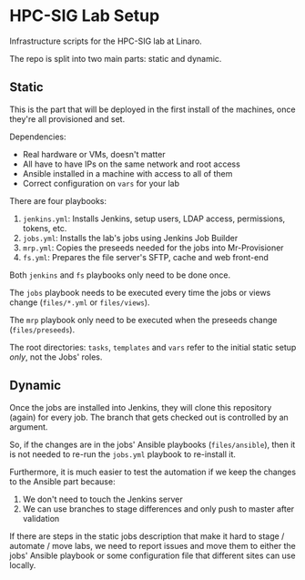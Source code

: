 # HPC-SIG Lab Setup

Infrastructure scripts for the HPC-SIG lab at Linaro.

The repo is split into two main parts: static and dynamic.

## Static

This is the part that will be deployed in the first install of the machines, once they're all provisioned and set.

Dependencies:
 * Real hardware or VMs, doesn't matter
 * All have to have IPs on the same network and root access
 * Ansible installed in a machine with access to all of them
 * Correct configuration on `vars` for your lab

There are four playbooks:
 1. `jenkins.yml`: Installs Jenkins, setup users, LDAP access, permissions, tokens, etc.
 2. `jobs.yml`: Installs the lab's jobs using Jenkins Job Builder
 3. `mrp.yml`: Copies the preseeds needed for the jobs into Mr-Provisioner
 4. `fs.yml`: Prepares the file server's SFTP, cache and web front-end

Both `jenkins` and `fs` playbooks only need to be done once.

The `jobs` playbook needs to be executed every time the jobs or views change (`files/*.yml` or `files/views`).

The `mrp` playbook only need to be executed when the preseeds change (`files/preseeds`).

The root directories: `tasks`, `templates` and `vars` refer to the initial static setup *only*, not the Jobs' roles.

## Dynamic

Once the jobs are installed into Jenkins, they will clone this repository (again) for every job. The branch that gets checked out is controlled by an argument.

So, if the changes are in the jobs' Ansible playbooks (`files/ansible`), then it is not needed to re-run the `jobs.yml` playbook to re-install it.

Furthermore, it is much easier to test the automation if we keep the changes to the Ansible part because:
 1. We don't need to touch the Jenkins server
 2. We can use branches to stage differences and only push to master after validation

If there are steps in the static jobs description that make it hard to stage / automate / move labs, we need to report issues and move them to either the jobs' Ansible playbook or some configuration file that different sites can use locally.
